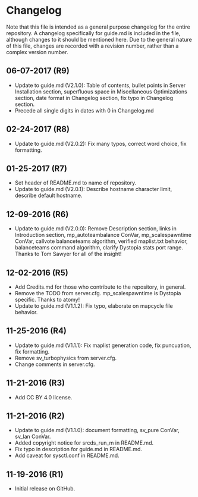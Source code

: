 Changelog
==================================

Note that this file is intended as a general purpose changelog for the entire repository. A changelog specifically for guide.md is included in the file, although changes to it should be mentioned here. Due to the general nature of this file, changes are recorded with a revision number, rather than a complex version number.

## 06-07-2017 (R9)

- Update to guide.md (V2.1.0): Table of contents, bullet points in Server Installation section, superfluous space in Miscellaneous Optimizations section, date format in Changelog section, fix typo in Changelog section.
- Precede all single digits in dates with 0 in Changelog.md

## 02-24-2017 (R8)

- Update to guide.md (V2.0.2): Fix many typos, correct word choice, fix formatting.

## 01-25-2017 (R7)

- Set header of README.md to name of repository.
- Update to guide.md (V2.0.1): Describe hostname character limit, describe default hostname.

## 12-09-2016 (R6)

- Update to guide.md (V2.0.0): Remove Description section, links in Introduction section, mp_autoteambalance ConVar, mp_scalespawntime ConVar, callvote balanceteams algorithm, verified maplist.txt behavior, balanceteams command algorithm, clarify Dystopia stats port range. Thanks to Tom Sawyer for all of the insight!

## 12-02-2016 (R5)

- Add Credits.md for those who contribute to the repository, in general.
- Remove the TODO from server.cfg. mp_scalespawntime is Dystopia specific. Thanks to atomy!
- Update to guide.md (V1.1.2): Fix typo, elaborate on mapcycle file behavior.

## 11-25-2016 (R4)

- Update to guide.md (V1.1.1): Fix maplist generation code, fix puncuation, fix formatting.
- Remove sv_turbophysics from server.cfg.
- Change comments in server.cfg.

## 11-21-2016 (R3)

- Add CC BY 4.0 license.

## 11-21-2016 (R2)

- Update to guide.md (V1.1.0): document formatting, sv_pure ConVar, sv_lan ConVar.
- Added copyright notice for srcds_run_m in README.md.
- Fix typo in description for guide.md in README.md.
- Add caveat for sysctl.conf in README.md.

## 11-19-2016 (R1)

- Initial release on GitHub.
